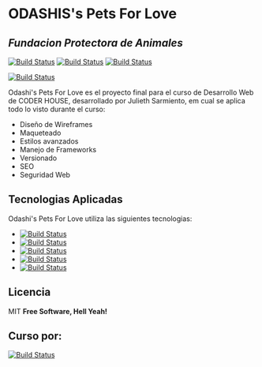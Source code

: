 # ODASHIS's Pets For Love
## _Fundacion Protectora de Animales_
[![Build Status](	https://img.shields.io/badge/GitHub-100000?style=for-the-badge&logo=github&logoColor=white)](https://github.com/JulSarmiento) [![Build Status](	https://img.shields.io/badge/LinkedIn-0077B5?style=for-the-badge&logo=linkedin&logoColor=white)](https://www.linkedin.com/in/julieth-sarmiento/) [![Build Status](https://img.shields.io/badge/Codepen-000000?style=for-the-badge&logo=codepen&logoColor=white)](https://codepen.io/julsarmiento) 

[![Build Status](https://julsarmiento.github.io/assets/indexImg/odashi-full-logo.png)](https://julsarmiento.github.io/) 



Odashi's Pets For Love es el proyecto final para el curso de Desarrollo Web de CODER HOUSE, desarrollado por Julieth Sarmiento, em cual se aplica todo lo visto durante el curso: 

- Diseño de Wireframes
-  Maqueteado
-  Estilos avanzados
-  Manejo de Frameworks
-  Versionado
-  SEO
-  Seguridad Web

## Tecnologias Aplicadas

Odashi's Pets For Love utiliza las siguientes tecnologias:

- [![Build Status](https://img.shields.io/badge/HTML5-E34F26?style=for-the-badge&logo=html5&logoColor=white)]() 
- [![Build Status](https://img.shields.io/badge/CSS3-1572B6?style=for-the-badge&logo=css3&logoColor=white)]() 
- [![Build Status](https://img.shields.io/badge/Sass-CC6699?style=for-the-badge&logo=sass&logoColor=white)]()
- [![Build Status](https://img.shields.io/badge/Bootstrap-563D7C?style=for-the-badge&logo=bootstrap&logoColor=white)]()
- [![Build Status](https://img.shields.io/badge/Git-F05032?style=for-the-badge&logo=git&logoColor=white)]()

## Licencia

MIT
**Free Software, Hell Yeah!**

## Curso por:
[![Build Status](https://www.greatplacetowork.com.ar/images/coderhouse-logo.png)](https://www.coderhouse.com.co/)

